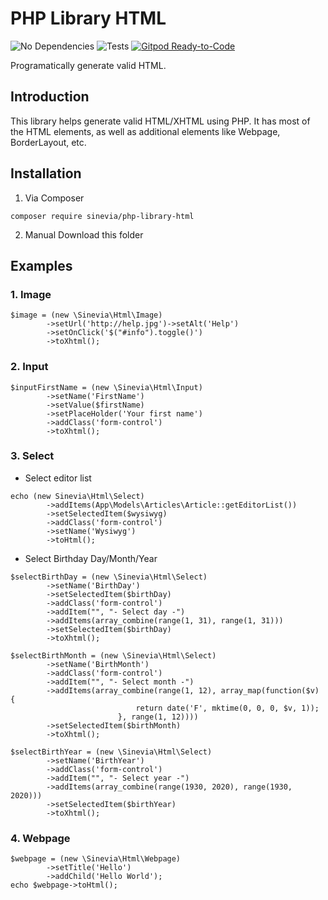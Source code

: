 # PHP Library HTML

![No Dependencies](https://img.shields.io/badge/no-dependencies-success.svg)
![Tests](https://github.com/Sinevia/php-library-html/workflows/Test/badge.svg)
[![Gitpod Ready-to-Code](https://img.shields.io/badge/Gitpod-Ready--to--Code-blue?logo=gitpod)](https://gitpod.io/#https://github.com/Sinevia/php-library-html) 

Programatically generate valid HTML.

## Introduction ##
This library helps generate valid HTML/XHTML using PHP. It has most of the HTML elements, as well as additional elements like Webpage, BorderLayout, etc.

## Installation

1. Via Composer
```
composer require sinevia/php-library-html
```

2. Manual
Download this folder

## Examples

### 1. Image ###
```
$image = (new \Sinevia\Html\Image)
        ->setUrl('http://help.jpg')->setAlt('Help')
        ->setOnClick('$("#info").toggle()')
        ->toXhtml();
```

### 2. Input ###
```
$inputFirstName = (new \Sinevia\Html\Input)
        ->setName('FirstName')
        ->setValue($firstName)
        ->setPlaceHolder('Your first name')
        ->addClass('form-control')
        ->toXhtml();
```     

### 3. Select ###

- Select editor list
```
echo (new Sinevia\Html\Select)
        ->addItems(App\Models\Articles\Article::getEditorList())
        ->setSelectedItem($wysiwyg)
        ->addClass('form-control')
        ->setName('Wysiwyg')
        ->toHtml();
```
- Select Birthday Day/Month/Year
```
$selectBirthDay = (new \Sinevia\Html\Select)
        ->setName('BirthDay')
        ->setSelectedItem($birthDay)
        ->addClass('form-control')
        ->addItem("", "- Select day -")
        ->addItems(array_combine(range(1, 31), range(1, 31)))
        ->setSelectedItem($birthDay)
        ->toXhtml();

$selectBirthMonth = (new \Sinevia\Html\Select)
        ->setName('BirthMonth')
        ->addClass('form-control')
        ->addItem("", "- Select month -")
        ->addItems(array_combine(range(1, 12), array_map(function($v) {
                            return date('F', mktime(0, 0, 0, $v, 1));
                        }, range(1, 12))))
        ->setSelectedItem($birthMonth)
        ->toXhtml();

$selectBirthYear = (new \Sinevia\Html\Select)
        ->setName('BirthYear')
        ->addClass('form-control')
        ->addItem("", "- Select year -")
        ->addItems(array_combine(range(1930, 2020), range(1930, 2020)))
        ->setSelectedItem($birthYear)
        ->toXhtml();
```

### 4. Webpage ###
```
$webpage = (new \Sinevia\Html\Webpage)
        ->setTitle('Hello')
        ->addChild('Hello World');
echo $webpage->toHtml();
```


